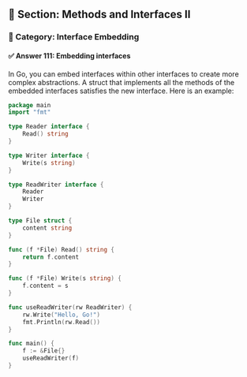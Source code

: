 ## 📘 Section: Methods and Interfaces II  
### 🔹 Category: Interface Embedding  
#### ✅ Answer 111: Embedding interfaces

In Go, you can embed interfaces within other interfaces to create more complex abstractions. A struct that implements all the methods of the embedded interfaces satisfies the new interface. Here is an example:

```go
package main
import "fmt"

type Reader interface {
    Read() string
}

type Writer interface {
    Write(s string)
}

type ReadWriter interface {
    Reader
    Writer
}

type File struct {
    content string
}

func (f *File) Read() string {
    return f.content
}

func (f *File) Write(s string) {
    f.content = s
}

func useReadWriter(rw ReadWriter) {
    rw.Write("Hello, Go!")
    fmt.Println(rw.Read())
}

func main() {
    f := &File{}
    useReadWriter(f)
}
```

